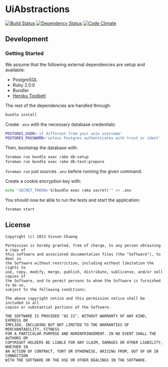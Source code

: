# UiAbstractions
[![Build Status](https://travis-ci.org/vinsonchuong/ui_abstractions.png?branch=master)](https://travis-ci.org/vinsonchuong/ui_abstractions)
[![Dependency Status](https://gemnasium.com/vinsonchuong/ui_abstractions.png)](https://gemnasium.com/vinsonchuong/ui_abstractions)
[![Code Climate](https://codeclimate.com/github/vinsonchuong/ui_abstractions.png)](https://codeclimate.com/github/vinsonchuong/ui_abstractions)

## Development
### Getting Started
We assume that the following external dependencies are setup and available:
* PostgreSQL
* Ruby 2.0.0
* Bundler
* [Heroku Toolbelt](http://toolbelt.heroku.com)

The rest of the dependencies are handled through:
```bash
bundle install
```

Create `.env` with the necessary database credentials:
```bash
POSTGRES_USER='if different from your unix username'
POSTGRES_PASSWORD='unless Postgres authenticates with trust or ident'
```
Then, bootstrap the database with:
```bash
foreman run bundle exec rake db:setup
foreman run bundle exec rake db:test:prepare
```
`foreman run` just sources `.env` before running the given command.

Create a cookie encryption key with:
```bash
echo "SECRET_TOKEN='$(bundle exec rake secret)'" >> .env
```

You should now be able to run the tests and start the application:
```bash
foreman start
```

## License
```
Copyright (c) 2013 Vinson Chuong

Permission is hereby granted, free of charge, to any person obtaining a copy of
this software and associated documentation files (the "Software"), to deal in
the Software without restriction, including without limitation the rights to
use, copy, modify, merge, publish, distribute, sublicense, and/or sell copies of
the Software, and to permit persons to whom the Software is furnished to do so,
subject to the following conditions:

The above copyright notice and this permission notice shall be included in all
copies or substantial portions of the Software.

THE SOFTWARE IS PROVIDED "AS IS", WITHOUT WARRANTY OF ANY KIND, EXPRESS OR
IMPLIED, INCLUDING BUT NOT LIMITED TO THE WARRANTIES OF MERCHANTABILITY, FITNESS
FOR A PARTICULAR PURPOSE AND NONINFRINGEMENT. IN NO EVENT SHALL THE AUTHORS OR
COPYRIGHT HOLDERS BE LIABLE FOR ANY CLAIM, DAMAGES OR OTHER LIABILITY, WHETHER IN
AN ACTION OF CONTRACT, TORT OR OTHERWISE, ARISING FROM, OUT OF OR IN CONNECTION
WITH THE SOFTWARE OR THE USE OR OTHER DEALINGS IN THE SOFTWARE.
